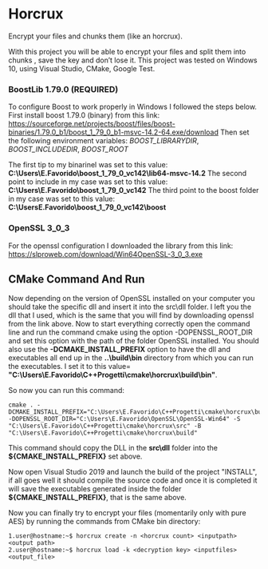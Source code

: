 # Horcrux
Encrypt your files and chunks them (like an horcrux).

With this project you will be able to encrypt your files and split them into chunks , save the key and don’t lose it.
This project was tested on Windows 10, using Visual Studio, CMake, Google Test.

### BoostLib 1.79.0 (REQUIRED)
To configure Boost to work properly in Windows I followed the steps below.
First install boost 1.79.0 (binary) from this link:
https://sourceforge.net/projects/boost/files/boost-binaries/1.79.0_b1/boost_1_79_0_b1-msvc-14.2-64.exe/download
Then set the following environment variables:
*BOOST_LIBRARYDIR*,
*BOOST_INCLUDEDIR*,
*BOOST_ROOT*

The first tip to my binarinel was set to this value: 
**C:\Users\E.Favorido\boost_1_79_0_vc142\lib64-msvc-14.2**
The second point to include in my case was set to this value:
**C:\Users\E.Favorido\boost_1_79_0_vc142**
The third point to the boost folder in my case was set to this value:
**C:\UsersE.Favorido\boost_1_79_0_vc142\boost**

### OpenSSL 3_0_3
For the openssl configuration I downloaded the library from this link:
https://slproweb.com/download/Win64OpenSSL-3_0_3.exe

## CMake Command And Run
Now depending on the version of OpenSSL installed on your computer you should take the specific dll and insert it into the src\dll folder.
I left you the dll that I used, which is the same that you will find by downloading openssl from the link above.
Now to start everything correctly open the command line and run the command cmake using the option -DOPENSSL_ROOT_DIR and set this option with the path of the folder OpenSSL installed.
You should also use the **-DCMAKE_INSTALL_PREFIX** option to have the dll and executables all end up in the **..\build\bin** directory from which you can run the executables. I set it to this value= **"C:\Users\E.Favorido\C++Progetti\cmake\horcrux\build\bin"**.

So now you can run this command:

```
cmake . -DCMAKE_INSTALL_PREFIX="C:\Users\E.Favorido\C++Progetti\cmake\horcrux\build\bin"  -DOPENSSL_ROOT_DIR="C:\Users\E.Favorido\OpenSSL\OpenSSL-Win64" -S "C:\Users\E.Favorido\C++Progetti\cmake\horcrux\src" -B "C:\Users\E.Favorido\C++Progetti\cmake\horcrux\build"

```

This command should copy the DLL in the **src\dll** folder into the **${CMAKE_INSTALL_PREFIX}** set above.

Now open Visual Studio 2019 and launch the build of the project "INSTALL", if all goes well it should compile the source code and once it is completed it will save the executables generated inside the folder **${CMAKE_INSTALL_PREFIX}**, that is the same above.

Now you can finally try to encrypt your files (momentarily only with pure AES) by running the commands from CMake bin directory:
```
1.user@hostname:~$ horcrux create -n <horcrux count> <inputpath> <output path>
2.user@hostname:~$ horcrux load -k <decryption key> <inputfiles> <output_file>
```



